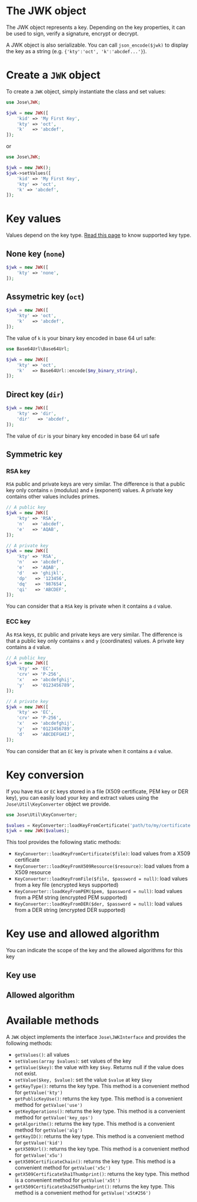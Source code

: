 The JWK object
==============

The JWK object represents a key. Depending on the key properties, it can be used to sign, verify a signature, encrypt or decrypt.

A JWK object is also serializable. You can call `json_encode($jwk)` to display the key as a string (e.g. `{'kty':'oct', 'k':'abcdef...'}`).

# Create a `JWK` object

To create a `JWK` object, simply instantiate the class and set values:

```php
use Jose\JWK;

$jwk = new JWK([
    'kid' => 'My First Key',
    'kty' => 'oct',
    'k'   => 'abcdef',
]);
```

or 

```php
use Jose\JWK;

$jwk = new JWK();
$jwk->setValues([
    'kid' => 'My First Key',
    'kty' => 'oct',
    'k' => 'abcdef',
]);
```

# Key values

Values depend on the key type. [Read this page](../Keys.md) to know supported key type.

## None key (`none`)

```php
$jwk = new JWK([
    'kty' => 'none',
]);
```

## Assymetric key (`oct`)

```php
$jwk = new JWK([
    'kty' => 'oct',
    'k'   => 'abcdef',
]);
```

The value of `k` is your binary key encoded in base 64 url safe:

```php
use Base64Url\Base64Url;

$jwk = new JWK([
    'kty' => 'oct',
    'k'   => Base64Url::encode($my_binary_string),
]);
```

## Direct key (`dir`)

```php
$jwk = new JWK([
    'kty' => 'dir',
    'dir'   => 'abcdef',
]);
```

The value of `dir` is your binary key encoded in base 64 url safe

## Symmetric key

### RSA key

`RSA` public and private keys are very similar. The difference is that a public key only contains `n` (modulus) and `e` (exponent) values.
A private key contains other values includes primes.

```php
// A public key
$jwk = new JWK([
    'kty' => 'RSA',
    'n'   => 'abcdef',
    'e'   => 'AQAB',
]);
```

```php
// A private key
$jwk = new JWK([
    'kty' => 'RSA',
    'n'   => 'abcdef',
    'e'   => 'AQAB',
    'd'   => 'ghijkl',
    'dp'   => '123456',
    'dq'   => '987654',
    'qi'   => 'ABCDEF',
]);
```

You can consider that a `RSA` key is private when it contains a `d` value.

### ECC key

As `RSA` keys, `EC` public and private keys are very similar. The difference is that a public key only contains `x` and `y` (coordinates) values.
A private key contains a `d` value.

```php
// A public key
$jwk = new JWK([
    'kty' => 'EC',
    'crv' => 'P-256',
    'x'   => 'abcdefghij',
    'y'   => '0123456789',
]);
```

```php
// A private key
$jwk = new JWK([
    'kty' => 'EC',
    'crv' => 'P-256',
    'x'   => 'abcdefghij',
    'y'   => '0123456789',
    'd'   => 'ABCDEFGHIJ',
]);
```

You can consider that an `EC` key is private when it contains a `d` value.

# Key conversion

If you have `RSA` or `EC` keys stored in a file (X509 certificate, PEM key or DER key), you can easily load your key and
extract values using the `Jose\Util\KeyConverter` object we provide.

```php
use Jose\Util\KeyConverter;

$values = KeyConverter::loadKeyFromCertificate('path/to/my/certificate');
$jwk = new JWK($values);
```

This tool provides the following static methods:

* `KeyConverter::loadKeyFromCertificate($file)`: load values from a X509 certificate
* `KeyConverter::loadKeyFromX509Resource($resource)`: load values from a X509 resource
* `KeyConverter::loadKeyFromFile($file, $password = null)`: load values from a key file (encrypted keys supported)
* `KeyConverter::loadKeyFromPEM($pem, $password = null)`: load values from a PEM string (encrypted PEM supported)
* `KeyConverter::loadKeyFromDER($der, $password = null)`: load values from a DER string (encrypted DER supported)

# Key use and allowed algorithm

You can indicate the scope of the key and the allowed algorithms for this key

## Key use

## Allowed algorithm

# Available methods

A `JWK` object implements the interface `Jose\JWKInterface` and provides the following methods:

* `getValues()`: all values
* `setValues(array $values)`: set values of the key 
* `getValue($key)`:  the value with key `$key`. Returns null if the value does not exist.
* `setValue($key, $value)`: set the value `$value` at key `$key`
* `getKeyType()`: returns the key type. This method is a convenient method for `getValue('kty')`
* `getPublicKeyUse()`: returns the key type. This method is a convenient method for `getValue('use')`
* `getKeyOperations()`: returns the key type. This method is a convenient method for `getValue('key_ops')`
* `getAlgorithm()`: returns the key type. This method is a convenient method for `getValue('alg')`
* `getKeyID()`: returns the key type. This method is a convenient method for `getValue('kid')`
* `getX509Url()`: returns the key type. This method is a convenient method for `getValue('x5u')`
* `getX509CertificateChain()`: returns the key type. This method is a convenient method for `getValue('x5c')`
* `getX509CertificateSha1Thumbprint()`: returns the key type. This method is a convenient method for `getValue('x5t')`
* `getX509CertificateSha256Thumbprint()`: returns the key type. This method is a convenient method for `getValue('x5t#256')`
